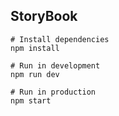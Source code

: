 ## **StoryBook**

    # Install dependencies
    npm install
    
    # Run in development
    npm run dev
    
    # Run in production
    npm start